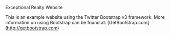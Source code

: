Exceptional Realty Website

This is an example website using the Twitter Bootstrap v3 framework. More information on using Bootstrap can be found at: [GetBootstrap.com] (http://getbootstrap.com)
